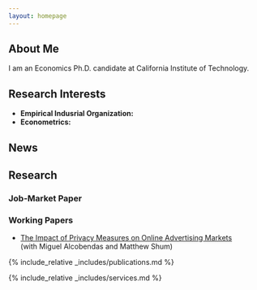 ```yaml
---
layout: homepage
---
```


## About Me

I am an Economics Ph.D. candidate at California Institute of Technology.

## Research Interests

- **Empirical Indusrial Organization:**
- **Econometrics:**

## News

## Research
### Job-Market Paper
### Working Papers
- [The Impact of Privacy Measures on Online Advertising Markets](https://papers.ssrn.com/sol3/papers.cfm?abstract_id=3782889)
   <br>
   (with Miguel Alcobendas and Matthew Shum)

{% include_relative _includes/publications.md %}

{% include_relative _includes/services.md %}
